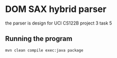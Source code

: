 # DOM SAX hybrid parser

the parser is design for UCI CS122B project 3 task 5

## Running the program

```sh
mvn clean compile exec:java package
```

